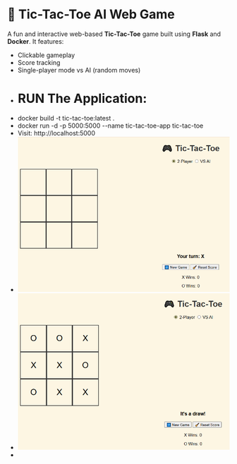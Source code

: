 # 🧠 Tic-Tac-Toe AI Web Game
A fun and interactive web-based **Tic-Tac-Toe** game built using **Flask** and **Docker**. It features:
- Clickable gameplay
- Score tracking
- Single-player mode vs AI (random moves)
- # RUN The Application:
- docker build -t tic-tac-toe:latest .
- docker run -d -p 5000:5000 --name tic-tac-toe-app tic-tac-toe
- Visit: http://localhost:5000
- ![image Alt](https://github.com/Harsha-1323/tic-tac-toe-app/blob/a3e12c89621a145311dd37c757099b996ffc9c9c/Screenshot%20(80).png)
- ![image Alt](https://github.com/Harsha-1323/tic-tac-toe-app/blob/167c812bf6682229fc75efa6d9aaf6a3983ad95a/Screenshot%20(83).png)
- 
